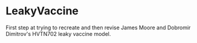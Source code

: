# LeakyVaccine

First step at trying to recreate and then revise James Moore and Dobromir Dimitrov's HVTN702 leaky vaccine model.